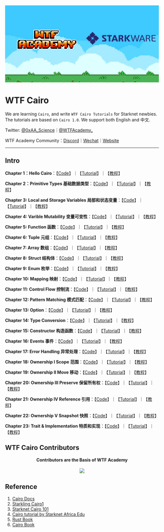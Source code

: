 ![](./img/wtfcairo_banner.png)

# WTF Cairo
We are learning `Cairo`, and write `WTF Cairo Tutorials` for Starknet newbies. The tutorials are based on `Cairo 1.0`. We support both English and 中文.

Twitter: [@0xAA_Science](https://twitter.com/0xAA_Science)｜[@WTFAcademy_](https://twitter.com/WTFAcademy_)

WTF Academy Community：[Discord](https://discord.wtf.academy)｜[Wechat](https://docs.google.com/forms/d/e/1FAIpQLSe4KGT8Sh6sJ7hedQRuIYirOoZK_85miz3dw7vA1-YjodgJ-A/viewform?usp=sf_link)｜[Website](https://wtf.academy)


---

## Intro
**Chapter 1：Hello Cairo**：【[Code](https://github.com/WTFAcademy/WTF-Cairo/blob/main/01_HelloCairo)】｜【[Tutorial](https://github.com/WTFAcademy/WTF-Cairo/blob/main/01_HelloCairo/readme.md)】｜【[教程](https://github.com/WTFAcademy/WTF-Cairo/blob/main/01_HelloCairo/readme_cn.md)】

**Chapter 2：Primitive Types 基础数据类型**：【[Code](https://github.com/WTFAcademy/WTF-Cairo/blob/main/02_PrimitiveTypes)】｜【[Tutorial](https://github.com/WTFAcademy/WTF-Cairo/blob/main/02_PrimitiveTypes/readme.md)】｜【[教程](https://github.com/WTFAcademy/WTF-Cairo/blob/main/02_PrimitiveTypes/readme_cn.md)】


**Chapter 3: Local and Storage Variables 局部和状态变量**：【[Code](https://github.com/WTFAcademy/WTF-Cairo/blob/main/03_Variables)】｜【[Tutorial](https://github.com/WTFAcademy/WTF-Cairo/blob/main/03_Variables/readme.md)】｜【[教程](https://github.com/WTFAcademy/WTF-Cairo/blob/main/03_Variables/readme_cn.md)】

**Chapter 4: Varible Mutability 变量可变性**：【[Code](https://github.com/WTFAcademy/WTF-Cairo/blob/main/04_Mutability)】｜【[Tutorial](https://github.com/WTFAcademy/WTF-Cairo/blob/main/04_Mutability/readme.md)】｜【[教程](https://github.com/WTFAcademy/WTF-Cairo/blob/main/04_Mutability/readme_cn.md)】

**Chapter 5: Function 函数**：【[Code](https://github.com/WTFAcademy/WTF-Cairo/blob/main/05_Function)】｜【[Tutorial](https://github.com/WTFAcademy/WTF-Cairo/blob/main/05_Function/readme.md)】｜【[教程](https://github.com/WTFAcademy/WTF-Cairo/blob/main/05_Function/readme_cn.md)】

**Chapter 6: Tuple 元组**：【[Code](https://github.com/WTFAcademy/WTF-Cairo/blob/main/06_Tuple)】｜【[Tutorial](https://github.com/WTFAcademy/WTF-Cairo/blob/main/06_Tuple/readme.md)】｜【[教程](https://github.com/WTFAcademy/WTF-Cairo/blob/main/06_Tuple/readme_cn.md)】

**Chapter 7: Array 数组**：【[Code](https://github.com/WTFAcademy/WTF-Cairo/blob/main/07_Array)】｜【[Tutorial](https://github.com/WTFAcademy/WTF-Cairo/blob/main/07_Array/readme.md)】｜【[教程](https://github.com/WTFAcademy/WTF-Cairo/blob/main/07_Array/readme_cn.md)】

**Chapter 8: Struct 结构体**：【[Code](https://github.com/WTFAcademy/WTF-Cairo/blob/main/08_Struct)】｜【[Tutorial](https://github.com/WTFAcademy/WTF-Cairo/blob/main/08_Struct/readme.md)】｜【[教程](https://github.com/WTFAcademy/WTF-Cairo/blob/main/08_Struct/readme_cn.md)】

**Chapter 9: Enum 枚举**：【[Code](https://github.com/WTFAcademy/WTF-Cairo/blob/main/09_Enum)】｜【[Tutorial](https://github.com/WTFAcademy/WTF-Cairo/blob/main/09_Enum/readme.md)】｜【[教程](https://github.com/WTFAcademy/WTF-Cairo/blob/main/09_Enum/readme_cn.md)】

**Chapter 10: Mapping 映射**：【[Code](https://github.com/WTFAcademy/WTF-Cairo/blob/main/10_Mapping)】｜【[Tutorial](https://github.com/WTFAcademy/WTF-Cairo/blob/main/10_Mapping/readme.md)】｜【[教程](https://github.com/WTFAcademy/WTF-Cairo/blob/main/10_Mapping/readme_cn.md)】

**Chapter 11: Control Flow 控制流**：【[Code](https://github.com/WTFAcademy/WTF-Cairo/blob/main/11_ControlFlow)】｜【[Tutorial](https://github.com/WTFAcademy/WTF-Cairo/blob/main/11_ControlFlow/readme.md)】｜【[教程](https://github.com/WTFAcademy/WTF-Cairo/blob/main/11_ControlFlow/readme_cn.md)】

**Chapter 12: Pattern Matching 模式匹配**：【[Code](https://github.com/WTFAcademy/WTF-Cairo/blob/main/12_PatternMatching)】｜【[Tutorial](https://github.com/WTFAcademy/WTF-Cairo/blob/main/12_PatternMatching/readme.md)】｜【[教程](https://github.com/WTFAcademy/WTF-Cairo/blob/main/12_PatternMatching/readme_cn.md)】

**Chapter 13: Option**：【[Code](https://github.com/WTFAcademy/WTF-Cairo/blob/main/13_Option)】｜【[Tutorial](https://github.com/WTFAcademy/WTF-Cairo/blob/main/13_Option/readme.md)】｜【[教程](https://github.com/WTFAcademy/WTF-Cairo/blob/main/13_Option/readme_cn.md)】

**Chapter 14: Type Conversion**：【[Code](https://github.com/WTFAcademy/WTF-Cairo/blob/main/14_TypeConversion)】｜【[Tutorial](https://github.com/WTFAcademy/WTF-Cairo/blob/main/14_TypeConversion/readme.md)】｜【[教程](https://github.com/WTFAcademy/WTF-Cairo/blob/main/14_TypeConversion/readme_cn.md)】

**Chapter 15: Constructor 构造函数**：【[Code](https://github.com/WTFAcademy/WTF-Cairo/blob/main/15_Constructor)】｜【[Tutorial](https://github.com/WTFAcademy/WTF-Cairo/blob/main/15_Constructor/readme.md)】｜【[教程](https://github.com/WTFAcademy/WTF-Cairo/blob/main/15_Constructor/readme_cn.md)】

**Chapter 16: Events 事件**：【[Code](https://github.com/WTFAcademy/WTF-Cairo/blob/main/16_Events)】｜【[Tutorial](https://github.com/WTFAcademy/WTF-Cairo/blob/main/16_Events/readme.md)】｜【[教程](https://github.com/WTFAcademy/WTF-Cairo/blob/main/16_Events/readme_cn.md)】

**Chapter 17: Error Handling 异常处理**：【[Code](https://github.com/WTFAcademy/WTF-Cairo/blob/main/17_Errors)】｜【[Tutorial](https://github.com/WTFAcademy/WTF-Cairo/blob/main/17_Errors/readme.md)】｜【[教程](https://github.com/WTFAcademy/WTF-Cairo/blob/main/17_Errors/readme_cn.md)】

**Chapter 18: Ownership I Scope 范围**：【[Code](https://github.com/WTFAcademy/WTF-Cairo/blob/main/18_Scope)】｜【[Tutorial](https://github.com/WTFAcademy/WTF-Cairo/blob/main/18_Scope/readme.md)】｜【[教程](https://github.com/WTFAcademy/WTF-Cairo/blob/main/18_Scope/readme_cn.md)】

**Chapter 19: Ownership II Move 移动**：【[Code](https://github.com/WTFAcademy/WTF-Cairo/blob/main/19_Move)】｜【[Tutorial](https://github.com/WTFAcademy/WTF-Cairo/blob/main/19_Move/readme.md)】｜【[教程](https://github.com/WTFAcademy/WTF-Cairo/blob/main/19_Move/readme_cn.md)】

**Chapter 20: Ownership III Preserve 保留所有权**：【[Code](https://github.com/WTFAcademy/WTF-Cairo/blob/main/20_Preserve)】｜【[Tutorial](https://github.com/WTFAcademy/WTF-Cairo/blob/main/20_Preserve/readme.md)】｜【[教程](https://github.com/WTFAcademy/WTF-Cairo/blob/main/20_Preserve/readme_cn.md)】

**Chapter 21: Ownership IV Reference 引用**：【[Code](https://github.com/WTFAcademy/WTF-Cairo/blob/main/21_Reference)】｜【[Tutorial](https://github.com/WTFAcademy/WTF-Cairo/blob/main/21_Reference/readme.md)】｜【[教程](https://github.com/WTFAcademy/WTF-Cairo/blob/main/21_Reference/readme_cn.md)】

**Chapter 22: Ownership V Snapshot 快照**：【[Code](https://github.com/WTFAcademy/WTF-Cairo/blob/main/22_Snapshot)】｜【[Tutorial](https://github.com/WTFAcademy/WTF-Cairo/blob/main/22_Snapshot/readme.md)】｜【[教程](https://github.com/WTFAcademy/WTF-Cairo/blob/main/22_Snapshot/readme_cn.md)】

**Chapter 23: Trait & Implementation 特质和实现**：【[Code](https://github.com/WTFAcademy/WTF-Cairo/blob/main/23_Trait)】｜【[Tutorial](https://github.com/WTFAcademy/WTF-Cairo/blob/main/23_Trait/readme.md)】｜【[教程](https://github.com/WTFAcademy/WTF-Cairo/blob/main/23_Trait/readme_cn.md)】

## WTF Cairo Contributors

<div align="center">
  <h4 align="center">
    Contributors are the Basis of WTF Academy
  </h4>
  <a href="https://github.com/WTFAcademy/WTF-Cairo/graphs/contributors">
    <img src="https://contrib.rocks/image?repo=WTFAcademy/WTF-Cairo" />
  </a>
</div>


## Reference

1. [Cairo Docs](https://www.cairo-lang.org/docs/v1.0/)
2. [Starkling Cairo1](https://github.com/shramee/starklings-cairo1)
3. [Starknet Cairo 101](https://github.com/starknet-edu/starknet-cairo-101)
4. [Cairo tutorial by Starknet Africa Edu](https://github.com/Starknet-Africa-Edu/Cairo1.0)
5. [Rust Book](https://doc.rust-lang.org/stable/book/)
6. [Cairo Book](https://cairo-book.github.io/)